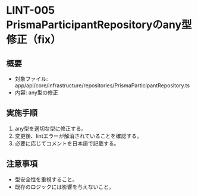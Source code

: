 # LINT-005 PrismaParticipantRepositoryのany型修正（fix）

## 概要

- 対象ファイル: app/api/core/infrastructure/repositories/PrismaParticipantRepository.ts
- 内容: any型の修正

## 実施手順

1. any型を適切な型に修正する。
2. 変更後、lintエラーが解消されていることを確認する。
3. 必要に応じてコメントを日本語で記載する。

## 注意事項

- 型安全性を重視すること。
- 既存のロジックには影響を与えないこと。

